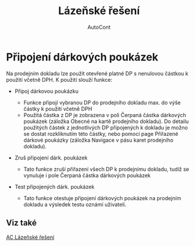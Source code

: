﻿---
    title: "Lázeňské řešení"
    author: AutoCont
    ms.date: 04/30/2018
    ms.topic: article
    ms.prod: dynamics-nav-2017
    ms.contentlocale: cs-cz
    ms.lasthandoff: 04/30/2018
---

# Připojení dárkových poukázek

Na prodejním dokladu lze použít otevřené platné DP s nenulovou částkou k použití včetně DPH. K použití slouží funkce:
-	Připoj dárkovou poukázku
	- 	Funkce připojí vybranou DP do prodejního dokladu max. do výše částky k použití včetně DPH
	- 	Použitá částka z DP je zobrazena v poli Čerpaná částka dárkových poukázek (záložka Obecné na kartě prodejního dokladu). Do detailu použitých částek z jednotlivých DP připojených k dokladu je možno se dostat rozkliknutím této částky, nebo pomocí page Přiřazené dárkové poukázky (záložka Navigace v pásu karet prodejního dokladu).

-	Zruš připojení dárk. poukázek
	- 	Tato funkce zruší přiřazení všech DP k prodejnímu dokladu, tudíž se vynuluje i pole Čerpaná částka dárkových poukázek

-	Test připojených dárk. poukázek
	- 	Tato funkce otestuje připojení dárkových poukázek na prodejním dokladu a výsledek testu oznámí uživateli. 



## <a name="see-also"></a>Viz také
[AC Lázeňské řešení](ac-spa-solution.md)